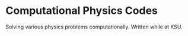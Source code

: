 # Computational Physics Codes
Solving various physics problems computationally. 
Written while at KSU.
